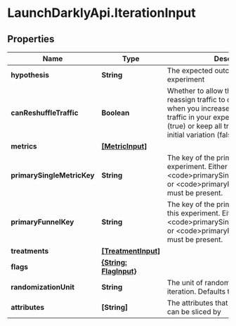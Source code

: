# LaunchDarklyApi.IterationInput

## Properties

Name | Type | Description | Notes
------------ | ------------- | ------------- | -------------
**hypothesis** | **String** | The expected outcome of this experiment | 
**canReshuffleTraffic** | **Boolean** | Whether to allow the experiment to reassign traffic to different variations when you increase or decrease the traffic in your experiment audience (true) or keep all traffic assigned to its initial variation (false). Defaults to true. | [optional] 
**metrics** | [**[MetricInput]**](MetricInput.md) |  | 
**primarySingleMetricKey** | **String** | The key of the primary metric for this experiment. Either &lt;code&gt;primarySingleMetricKey&lt;/code&gt; or &lt;code&gt;primaryFunnelKey&lt;/code&gt; must be present. | [optional] 
**primaryFunnelKey** | **String** | The key of the primary funnel group for this experiment. Either &lt;code&gt;primarySingleMetricKey&lt;/code&gt; or &lt;code&gt;primaryFunnelKey&lt;/code&gt; must be present. | [optional] 
**treatments** | [**[TreatmentInput]**](TreatmentInput.md) |  | 
**flags** | [**{String: FlagInput}**](FlagInput.md) |  | 
**randomizationUnit** | **String** | The unit of randomization for this iteration. Defaults to user. | [optional] 
**attributes** | **[String]** | The attributes that this iteration&#39;s results can be sliced by | [optional] 


